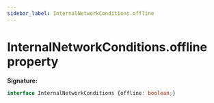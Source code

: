 ```yaml
---
sidebar_label: InternalNetworkConditions.offline
---
```

# InternalNetworkConditions.offline property

**Signature:**

```typescript
interface InternalNetworkConditions {offline: boolean;}
```
